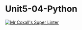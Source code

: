 # Unit5-04-Python
[![Mr Coxall's Super Linter](https://github.com/ICS3UC-Programming-AngelI/Unit5-04-Python/workflows/Mr%20Coxall's%20Super%20Linter/badge.svg)](https://github.com/ICS3UC-Programming-AngelI/Unit5-04-Python/actions/)
